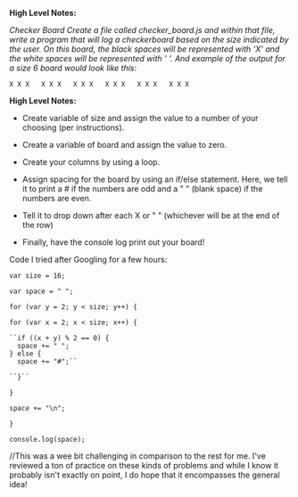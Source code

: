 **High Level Notes:**




*Checker Board
Create a file called checker_board.js and within that file, write a program that will log a checkerboard based on the size indicated by the user. On this board, the black spaces will be represented with 'X' and the white spaces will be represented with ' '. And example of the output for a size 6 board would look like this:*



``X X X  
 X X X  
X X X  
 X X X  
X X X  
 X X X``


**High Level Notes:**

* Create variable of size and assign the value to a number of your choosing (per instructions).

* Create a variable of board and assign the value to zero.

* Create your columns by using a loop.

* Assign spacing for the board by using an if/else statement. Here, we tell it to print a # if the numbers are odd and a " " (blank space) if the numbers are even.

* Tell it to drop down after each X or " " (whichever will be at the end of the row)

* Finally, have the console log print out your board!

Code I tried after Googling for a few hours:

``var size = 16;``

 ``var space = " ";``

``for (var y = 2; y < size; y++) {``

 ``for (var x = 2; x < size; x++) {``

    ``if ((x + y) % 2 == 0) {
      space += " ";
    } else {
      space += "#";``
      
    ``}``
    
  ``}``
  
 ``space += "\n";``
 
``}``

``console.log(space);``

//This was a wee bit challenging in comparison to the rest for me. I've reviewed a ton of practice on these kinds of problems and while I know it probably isn't exactly on point, I do hope that it encompasses the general idea!
